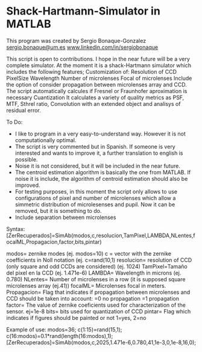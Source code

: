 # Shack-Hartmann-Simulator in MATLAB

This program was created by Sergio Bonaque-Gonzalez
sergio.bonaque@um.es
www.linkedin.com/in/sergiobonaque


This script is open to contributions. I hope in the near future will be a very complete simulator.
At the moment it is a shack-Hartmann simulator which includes the following features;
Customization of:
    Resolution of CCD
    PixelSize
    Wavelength
    Number of microlenses
    Focal of microlenses
Include the option of consider propagation between microlenses array and CCD. The script automatically calcules if Fresnel or Fraunhofer aproximation is necessary
Cuantization 
It calculates a variety of quality metrics as PSF, MTF, Sthrel ratio, Convolution with an extended object and analisys of residual error.

To Do:
- I like to program in a very easy-to-understand way. However it is not computationally optimal.
- The script is very commented but in Spanish. If someone is very interested and wants to improve it, a further translation to english is possible.
- Noise it is not considered, but it will be included in the near future.
- The centroid estimation algorithm is basically the one from MATLAB. If noise it is include, the algorithm of centroid estimation should also be improved.
- For testing purposes, in this moment the script only allows to use configurations of pixel and number of microlenses which allow a simmetric distribution of microlesenses and pupil. Now it can be removed, but it is something to do.
- Include separation between microlenses

Syntax:
[ZerRecuperados]=SimAb(modos,c,resolucion,TamPixel,LAMBDA,NLentes,focalML,Propagacion,factor,bits,pintar)

modos= zernike modes (ej. modos=10)
c = vector with the zernike coefficients in Noll notation (ej. c=rand(10,1)
resolucion= resolution of CCD (only square and odd CCDs are considered) (ej. 1024)
TamPixel=Tamaño del pixel en la CCD (ej. 1.471e-6)
LAMBDA= Wavelength in microns (ej. 0.780)
NLentes= Number of microlenses in a row (it is supposed square microlenses array (ej.41))
focalML= Microlenses focal in meters.
Propagacion= Flag that indicates if propagation between microlenses and CCD should be taken into account: =0 no propagation =1 propagation
factor= The value of zernike coeficients used for characterization of the sensor. ej=1e-8
bits= bits used for quantization of CCD
pintar= Flag which indicates if figures should be painted or not 1=yes, 2=no

Example of use:
modos=36;
c(1:15)=rand(15,1);
c(16:modos)=0.1*rand(length(16:modos),1);
[ZerRecuperados]=SimAb(modos,c,2025,1.471e-6,0.780,41,1e-3,0,1e-8,16,0);
